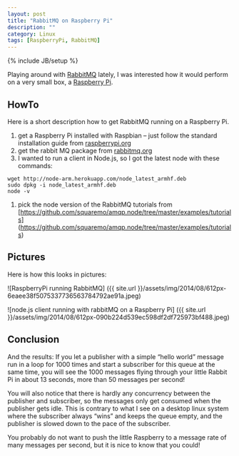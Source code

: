 ```yaml
---
layout: post
title: "RabbitMQ on Raspberry Pi"
description: ""
category: Linux 
tags: [RaspberryPi, RabbitMQ]
---
```

{% include JB/setup %}

Playing around with [RabbitMQ](http://www.rabbitmq.com) lately, 
I was interested how it would perform on a very small box, a 
[Raspberry Pi](http://www.raspberrypi.org/).

## HowTo

Here is a short description how to get RabbitMQ running on a Raspberry Pi.

1. get a Raspberry Pi installed with Raspbian – just follow the standard installation 
  guide from [raspberrypi.org](http://www.raspberrypi.org/downloads/)
1. get the rabbit MQ package from [rabbitmq.org](http://www.rabbitmq.com/install-debian.html)
1. I wanted to run a client in Node.js, so I got the latest node with these commands:

```
wget http://node-arm.herokuapp.com/node_latest_armhf.deb
sudo dpkg -i node_latest_armhf.deb
node -v
```

1. pick the node version of the RabbitMQ tutorials from 
  [https://github.com/squaremo/amqp.node/tree/master/examples/tutorials]
  (https://github.com/squaremo/amqp.node/tree/master/examples/tutorials)

## Pictures

Here is how this looks in pictures:

![RaspberryPi running RabbitMQ]
({{ site.url }}/assets/img/2014/08/612px-6eaee38f5075337736563784792ae91a.jpeg)

![node.js client running with rabbitMQ on a Raspberry Pi]
({{ site.url }}/assets/img/2014/08/612px-090b224d539ec598df2df725973bf488.jpeg)

## Conclusion

And the results: If you let a publisher with a simple “hello world”
message run in a loop for 1000 times and start a subscriber for this
queue at the same time, you will see the 1000 messages flying through your
little Rabbit Pi in about 13 seconds, more than 50 messages per second!

You will also notice that there is hardly any concurrency between the
publisher and subscriber, so the messages only get consumed when the
publisher gets idle. This is contrary to what I see on a desktop linux
system where the subscriber always “wins” and keeps the queue empty,
and the publisher is slowed down to the pace of the subscriber.

You probably do not want to push the little Raspberry to a message rate
of many messages per second, but it is nice to know that you could!


